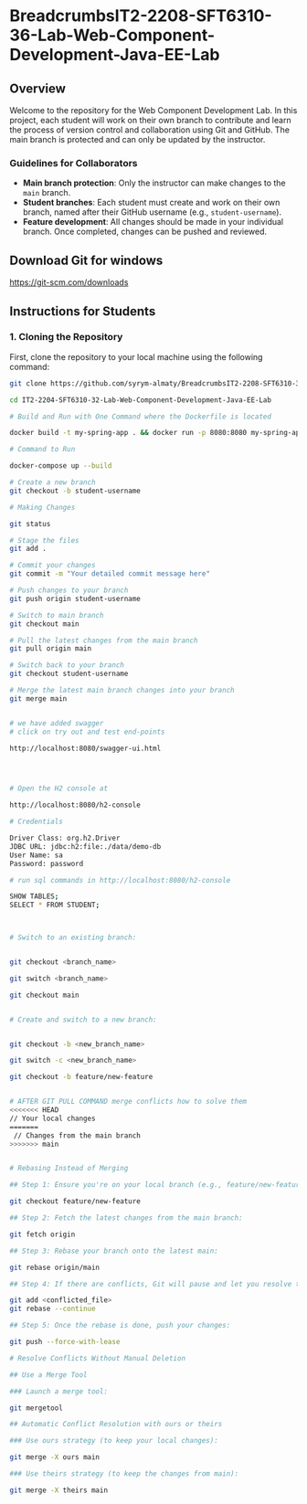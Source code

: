 # BreadcrumbsIT2-2208-SFT6310-36-Lab-Web-Component-Development-Java-EE-Lab

## Overview

Welcome to the repository for the Web Component Development Lab. In this project, each student will work on their own branch to contribute and learn the process of version control and collaboration using Git and GitHub. The main branch is protected and can only be updated by the instructor.



### Guidelines for Collaborators

- **Main branch protection**: Only the instructor can make changes to the `main` branch.
- **Student branches**: Each student must create and work on their own branch, named after their GitHub username (e.g., `student-username`).
- **Feature development**: All changes should be made in your individual branch. Once completed, changes can be pushed and reviewed.

## Download Git for windows

https://git-scm.com/downloads

## Instructions for Students

### 1. Cloning the Repository

First, clone the repository to your local machine using the following command:

```bash
git clone https://github.com/syrym-almaty/BreadcrumbsIT2-2208-SFT6310-36-Lab-Web-Component-Development-Java-EE-Lab.git

cd IT2-2204-SFT6310-32-Lab-Web-Component-Development-Java-EE-Lab

# Build and Run with One Command where the Dockerfile is located

docker build -t my-spring-app . && docker run -p 8080:8080 my-spring-app

# Command to Run

docker-compose up --build

# Create a new branch
git checkout -b student-username

# Making Changes

git status

# Stage the files
git add .

# Commit your changes
git commit -m "Your detailed commit message here"

# Push changes to your branch
git push origin student-username

# Switch to main branch
git checkout main

# Pull the latest changes from the main branch
git pull origin main

# Switch back to your branch
git checkout student-username

# Merge the latest main branch changes into your branch
git merge main


# we have added swagger
# click on try out and test end-points

http://localhost:8080/swagger-ui.html




# Open the H2 console at

http://localhost:8080/h2-console

# Credentials

Driver Class: org.h2.Driver
JDBC URL: jdbc:h2:file:./data/demo-db
User Name: sa
Password: password

# run sql commands in http://localhost:8080/h2-console

SHOW TABLES;
SELECT * FROM STUDENT;



# Switch to an existing branch:


git checkout <branch_name>

git switch <branch_name>

git checkout main


# Create and switch to a new branch:


git checkout -b <new_branch_name>

git switch -c <new_branch_name>

git checkout -b feature/new-feature


# AFTER GIT PULL COMMAND merge conflicts how to solve them
<<<<<<< HEAD
// Your local changes
=======
 // Changes from the main branch
>>>>>>> main


# Rebasing Instead of Merging

## Step 1: Ensure you're on your local branch (e.g., feature/new-feature):

git checkout feature/new-feature

## Step 2: Fetch the latest changes from the main branch:

git fetch origin

## Step 3: Rebase your branch onto the latest main:

git rebase origin/main

## Step 4: If there are conflicts, Git will pause and let you resolve them manually. After resolving them, use:

git add <conflicted_file>
git rebase --continue

## Step 5: Once the rebase is done, push your changes:

git push --force-with-lease

# Resolve Conflicts Without Manual Deletion

## Use a Merge Tool

### Launch a merge tool:

git mergetool

## Automatic Conflict Resolution with ours or theirs

### Use ours strategy (to keep your local changes):

git merge -X ours main

### Use theirs strategy (to keep the changes from main):

git merge -X theirs main

